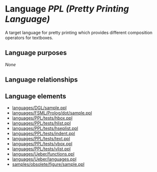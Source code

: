 # Language _PPL (Pretty Printing Language)_
A target language for pretty printing which provides different composition operators for textboxes.

## Language purposes
_None_

## Language relationships

## Language elements
* [languages/DGL/sample.ppl](https://github.com/softlang/yas/blob/master/languages/DGL/sample.ppl)
* [languages/FSML/Prolog/dot/sample.ppl](https://github.com/softlang/yas/blob/master/languages/FSML/Prolog/dot/sample.ppl)
* [languages/PPL/tests/hbox.ppl](https://github.com/softlang/yas/blob/master/languages/PPL/tests/hbox.ppl)
* [languages/PPL/tests/hlist.ppl](https://github.com/softlang/yas/blob/master/languages/PPL/tests/hlist.ppl)
* [languages/PPL/tests/hseplist.ppl](https://github.com/softlang/yas/blob/master/languages/PPL/tests/hseplist.ppl)
* [languages/PPL/tests/indent.ppl](https://github.com/softlang/yas/blob/master/languages/PPL/tests/indent.ppl)
* [languages/PPL/tests/text.ppl](https://github.com/softlang/yas/blob/master/languages/PPL/tests/text.ppl)
* [languages/PPL/tests/vbox.ppl](https://github.com/softlang/yas/blob/master/languages/PPL/tests/vbox.ppl)
* [languages/PPL/tests/vlist.ppl](https://github.com/softlang/yas/blob/master/languages/PPL/tests/vlist.ppl)
* [languages/Ueber/functions.ppl](https://github.com/softlang/yas/blob/master/languages/Ueber/functions.ppl)
* [languages/Ueber/languages.ppl](https://github.com/softlang/yas/blob/master/languages/Ueber/languages.ppl)
* [samples/obsolete/figure/sample.ppl](https://github.com/softlang/yas/blob/master/samples/obsolete/figure/sample.ppl)
